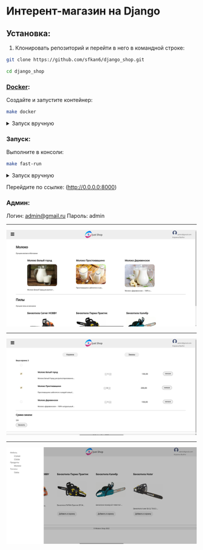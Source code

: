 # Интерент-магазин на Django

## Установка:

1. Клонировать репозиторий и перейти в него в командной строке:
```sh
git clone https://github.com/sfkan6/django_shop.git
```
```sh
cd django_shop
```

### [Docker](https://docs.docker.com/get-docker/):

Создайте и запустите контейнер:
```sh
make docker
```

<details>
<summary>Запуск вручную</summary>

1. Создайте контейнер:
```sh
docker build -t shop .
```

2. Запустите контейнер:
```sh
docker run --rm -p 8000:8000 -it shop
```

</details>

### Запуск:

Выполните в консоли:
```sh
make fast-run
```

<details>
<summary>Запуск вручную</summary>

1. Войдите в виртуальное окружение:
```sh
python -m venv venv
```

```sh
source venv/Scripts/activate
```
или
```sh
source venv/bin/activate
```

2. Установите зависимости:
```sh
pip install -r requirements.txt
```

3. Перейдите в папку проекта:
```sh
cd django_shop
```

4. Выполните миграции:
```sh
python manage.py migrate
```

5. Загрузите данные в базу данных:
 ```sh
 python manage.py loaddata db.json
 ```

6. Запустите:
  ```sh
 python manage.py runserver 0.0.0.0:8000
 ```
 
</details>

Перейдите по ссылке: (http://0.0.0.0:8000)

### Админ:

Логин: admin@gmail.ru
Пароль: admin

<hr>

![home](demo/home.png)

--------
![cart](demo/cart.png)

--------
![nav-menu](demo/nav-menu.png)
